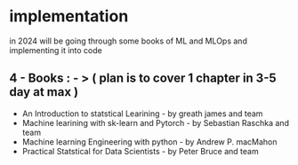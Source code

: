 # implementation

in 2024 will be going through some books of ML and MLOps and implementing it into code 

## 4 - Books  : - > ( plan is to cover 1 chapter in 3-5 day at max )

* An Introduction to statstical Learining - by greath james and team
* Machine learining with sk-learn and Pytorch - by Sebastian Raschka and team
* Machine learning Engineering with python - by Andrew P. macMahon
* Practical Statstical for Data Scientists - by Peter Bruce and team
                       

